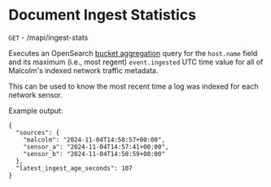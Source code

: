# Document Ingest Statistics

`GET` - /mapi/ingest-stats

Executes an OpenSearch [bucket aggregation](https://opensearch.org/docs/latest/opensearch/bucket-agg/) query for the `host.name` field and its maximum (i.e., most regent) `event.ingested` UTC time value for all of Malcolm's indexed network traffic metadata.

This can be used to know the most recent time a log was indexed for each network sensor.

Example output:

```
{
  "sources": {
    "malcolm": "2024-11-04T14:58:57+00:00",
    "sensor_a": "2024-11-04T14:57:41+00:00",
    "sensor_b": "2024-11-04T14:58:59+00:00"
  },
  "latest_ingest_age_seconds": 107
}
```